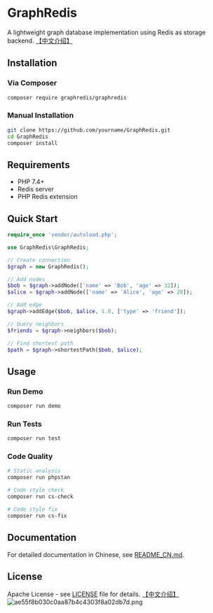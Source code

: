 # GraphRedis

A lightweight graph database implementation using Redis as storage backend.
[【中文介绍】](README_CN.md)

## Installation

### Via Composer

```bash
composer require graphredis/graphredis
```

### Manual Installation

```bash
git clone https://github.com/yourname/GraphRedis.git
cd GraphRedis
composer install
```

## Requirements

- PHP 7.4+
- Redis server
- PHP Redis extension

## Quick Start

```php
require_once 'vendor/autoload.php';

use GraphRedis\GraphRedis;

// Create connection
$graph = new GraphRedis();

// Add nodes
$bob = $graph->addNode(['name' => 'Bob', 'age' => 32]);
$alice = $graph->addNode(['name' => 'Alice', 'age' => 28]);

// Add edge
$graph->addEdge($bob, $alice, 1.0, ['type' => 'friend']);

// Query neighbors
$friends = $graph->neighbors($bob);

// Find shortest path
$path = $graph->shortestPath($bob, $alice);
```

## Usage

### Run Demo

```bash
composer run demo
```

### Run Tests

```bash
composer run test
```

### Code Quality

```bash
# Static analysis
composer run phpstan

# Code style check
composer run cs-check

# Code style fix
composer run cs-fix
```

## Documentation

For detailed documentation in Chinese, see [README_CN.md](README_CN.md).

## License

Apache License - see [LICENSE](LICENSE) file for details.
[【中文介绍】](README_CN.md)
![ae55f8b030c0aa87b4c4303f8a02db7d.png](https://s2.loli.net/2025/09/09/q69j14Xr3NOMelV.png)
